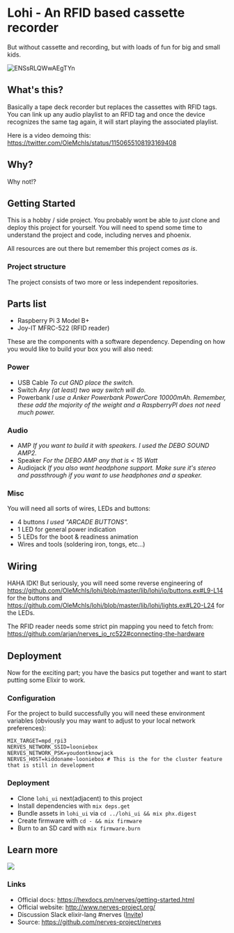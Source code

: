 # Lohi - An RFID based cassette recorder
But without cassette and recording, but with loads of fun for big and small kids.

![ENSsRLQWwAEgTYn](https://user-images.githubusercontent.com/584259/71844899-2f4c2080-3095-11ea-818f-5480b69579f9.jpeg)

## What's this?
Basically a tape deck recorder but replaces the cassettes with RFID tags. You can link up any audio playlist to an RFID tag and once the device recognizes the same tag again, it will start playing the associated playlist.

Here is a video demoing this: https://twitter.com/OleMchls/status/1150655108193169408

## Why?
Why not!?

## Getting Started
This is a hobby / side project. You probably wont be able to _just_ clone and deploy this project for yourself. You will need to spend some time to understand the project and code, including nerves and phoenix.

All resources are out there but remember this project comes _as is_.

### Project structure

The project consists of two more or less independent repositories.

## Parts list
- Raspberry Pi 3 Model B+
- Joy-IT MFRC-522 (RFID reader)

These are the components with a software dependency. Depending on how you would like to build your box you will also need:

### Power
- USB Cable _To cut GND place the switch._
- Switch _Any (at least) two way switch will do._
- Powerbank _I use a Anker Powerbank PowerCore 10000mAh. Remember, these add the majority of the weight and a RaspberryPI does not need much power._

### Audio
- AMP _If you want to build it with speakers. I used the DEBO SOUND AMP2._
- Speaker _For the DEBO AMP any that is < 15 Watt_
- Audiojack _If you also want headphone support. Make sure it's stereo and passthrough if you want to use headphones and a speaker._

### Misc
You will need all sorts of wires, LEDs and buttons:
- 4 buttons _I used "ARCADE BUTTONS"._
- 1 LED for general power indication
- 5 LEDs for the boot & readiness animation
- Wires and tools (soldering iron, tongs, etc...)

## Wiring
HAHA IDK! But seriously, you will need some reverse engineering of https://github.com/OleMchls/lohi/blob/master/lib/lohi/io/buttons.ex#L9-L14 for the buttons and https://github.com/OleMchls/lohi/blob/master/lib/lohi/lights.ex#L20-L24 for the LEDs.

The RFID reader needs some strict pin mapping you need to fetch from: https://github.com/arjan/nerves_io_rc522#connecting-the-hardware

## Deployment
Now for the exciting part; you have the basics put together and want to start putting some Elixir to work.

### Configuration
For the project to build successfully you will need these environment variables (obviously you may want to adjust to your local network preferences):

```
MIX_TARGET=mpd_rpi3
NERVES_NETWORK_SSID=looniebox
NERVES_NETWORK_PSK=youdontknowjack
NERVES_HOST=kiddoname-looniebox # This is the for the cluster feature that is still in development
```

### Deployment

  * Clone `lohi_ui` next(adjacent) to this project
  * Install dependencies with `mix deps.get`
  * Bundle assets in `lohi_ui` via `cd ../lohi_ui && mix phx.digest`
  * Create firmware with `cd - && mix firmware`
  * Burn to an SD card with `mix firmware.burn`

## Learn more

[![](https://user-images.githubusercontent.com/584259/71847407-cf587880-309a-11ea-9221-fefeeebc5423.png)](https://www.youtube.com/watch?v=CeW3mYMDUqo)

### Links

  * Official docs: https://hexdocs.pm/nerves/getting-started.html
  * Official website: http://www.nerves-project.org/
  * Discussion Slack elixir-lang #nerves ([Invite](https://elixir-slackin.herokuapp.com/))
  * Source: https://github.com/nerves-project/nerves

